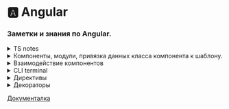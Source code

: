 <!--
<details> <summary>  HTML </summary>  </details>
-->

# 🅰️ Angular

### Заметки и знания по Angular.


<details> <summary>  TS notes </summary> 

##

### Работа с данными

В тс можно(и нужно) заранее определять тип данных в местах, что могут принимать другие данные. Это в классах, аргументы в функциях и тд. С примитивными типами - очевидно - `public name: string = "danil"`. Типы данных:

-boolean: логическое значение true или false

-number: числовое значение

-string: строки

-Array: массивы

-кортежи (?)

-Enum: перечисления

-Any: произвольный тип

-Symbol

-null и undefined: соответствуют значениям null и undefined в javascript

-Never: также представляет отсутствие значения и используется в качестве возвращаемого типа функций, которые генерируют или возвращают ошибку

Можно обьединять типы данных: `let id : number | string;` ИД может принимать два типа данных без ошибок. Можно сохранять тип данных в переменную - это называеться Псевдоним типа. 

    type objCut = { type: string; name: string; };
    type objFull = objCut & { content: string }

      @Input() serverElements: objFull[] = [];

Псевдоним создаеться `type  typeName= string`. Так же типы можно сливать. Например добовлять свойство к обьекту предыдущего интерфейса, как на примере. 

<strong>Интерфейс</strong> - это тип, который определяет свойства, методы и сигнатуры функций. Он не содержит реализации, а только определяет форму, которую должен иметь объект. Интерфейсы в TypeScript могут использоваться для определения типов аргументов и возвращаемых значений функций.



### Работа с классами.

Для создания обьекта по шаблону класса нужно внутри в методе конструктор привязать аргументы к свойствам. Так как при создании обьекта класс вызываеться как функция, и получает аргументы что будут присвоены свойствам нового обьекта. Как это делаеться:

    export class Recipe {
      public name: string;
      public amount: number;
  

      constructor(name: string, amount: number) {
       [this.name, this.amount] = [name, amount];
        }
    }

Но это можно сократить до одной строчки конструктора: 

      constructor(public name: string, public amount: number) {}

Где в аргументах к конструктору указываю приватность аргумента. В этом случае конструктор автоматом создаст в обьекте свойства с этими ключами, и передаст им значения что в аргументе.

##

 </details>



<details> <summary>  Компоненты, модули, привязка данных класса компонента  к шаблону.</summary>

##

Angular. За отображение и логику отвечают модули и компоненты. Компонент - клас, что отвечает за прорисовку интерфейса приложения с собственной логикой. Модуль - класс, что соединяет между собой компоненты и другие модули. У обоих есть один корневой элемент.

### Компоненты

Компоненты. Состоит из файлов .ts, .html, .css где тс отвечает за логику, остальные - разметка компонента. Компонент - это класс тс с метаданными, идентифицирующими его как компонент. Методанные ему дает декоратор @Component из библиотеки @angular/core. Декоратор @Component в качестве параметра принимает объект с конфигурацией, которая указывает фреймворку, как работать с компонентом и его представлением.

Сам компонент может быть идентифицирован как компонент с помощью импорта декоратора для его создания - `import { Component } from '@angular/core';` и последующей его конфигурацией -

    @Component({
      selector: 'app-servers',
      templateUrl: './servers.component.html',
      styleUrls: ['./servers.component.css'],
    })

В конце кода класс должен быть экспортирован - для доступа к нему других модулей и компонентов. Так же в шаблоне компонента можно получить доступ к свойствам и методам внутри него.

### Модули

Модуль. Класс тс, с метаданными о том что он модуль. Соединяет другие модули и компоненты. Не имеет своего шаблона и стиля. Вбирает в себя все компоненты для элементра страницы, библиотекы что нужны для функций в компонентах, и сам Декоратор. Строение похожее - импорт декоратора, библиотек и компонентов, после конфигурация метаданных и экспорт класса.

    import { NgModule }      from '@angular/core';

    import { BrowserModule } from '@angular/platform-browser';
    import { FormsModule }   from '@angular/forms';

    import { AppComponent }   from './app.component';
    import { ServerComponent } from './server/server.component';

    @NgModule({
        imports:      [ BrowserModule, FormsModule ],
        declarations: [ AppComponent, ServerComponent],
        exports:      [ ],
        providers:    [ ],
        bootstrap:    [ AppComponent ]
    })
    export class AppModule { }

NgModule представляет функцию-декоратора, которая принимает объект, свойства которого описывают метаданные модуля. Наиболее важные свойства:

`declarations`: классы представлений (view classes), которые принадлежат модулю. Angular имеет три типа классов представлений: компоненты (components), директивы (directives), каналы (pipes)

`exports`: набор классов представлений, которые должны использоваться в шаблонах компонентов из других модулей

`imports`: другие модули, классы которых необходимы для шаблонов компонентов из текущего модуля

`providers`: классы, создающие сервисы, используемые модулем

`bootstrap`: корневой компонент, который вызывается по умолчанию при загрузке приложения

Позволяет компонентам внутри видеть друг друга, взаимодействовать, использовать.

### Привязка данных

Внутри шаблона компонента можно иметь доступ к свойствам компонента. Этот доступ можно получить аткими путями:

#### 1. Интерполяция (односторонняя).

Внедрение стринга с вызова переменной/метода в месте инициации интреполяции. `<h1>Добро пожаловать {{ name }}!</h1>`. Если была прикреплена переменная, то с её сменой сменит и интерполяцию в шаблоне. То есть обновляеться динамичесски.

#### 2. Привязка метода компонента к евенту в DOM (односторонняя).

`<button (click) OR on-click="addItem(text, price)">Добавить</button>` Вызывает метод при инициации прослушиваемого евента на элементе.

#### 3. Привязка К свойствам Node

Мы можем привязать значение к свойству элемента html. В этом случае свойство указывается в квадратных скобках `<p [textContent]="name"></p>`. Важно понимать, что здесь идет привязка не к атрибуту, а именно к свойству элемента `Node` в javascript, который представляет данный элемент html. Обновляеться динамически, с сменой переменной, что отображает.

#### 4. Привязка к атрибуту

`[attr.название_атрибута]="значение"` or `<tr><td [attr.colspan]="colspan">One-Two</td></tr>`. Обычно подобная привязка применяется к атрибутам элементов aria, svg и table. Обновляеться динамичесски.

#### 5. Двусторонняя привязка

Двусторонняя привязка позволяет динамически менять значения на одном конце привязки при изменениях на другом конце. Как правило, двусторонняя привязка применяется при работе с элементами ввода, например, элементами типа input. Например:

        <input type="text" [(ngModel)]="name" />`

При смене переменной наме обновляет её значение и в поле инпут, и везде остальном. Другие типы привязки к полю интуп не обновляют значений в них, только односторонне передают изменение. Это - двухсторонний, изменение приходят обратно.

#### 6. Привязка к классам и стилям CSS

##### Привязка к классам

`[class.имя_класса]="true/false"`. Привязка идет к логическому значению. Если равно true, то класс применяется, если false - то класс не применяется. Обновляеться динамически, с сменой значения переменной.

##### Привязка к стилям

`[style.стилевое_свойство]="выражение ? A : B"` В качестве значения передается некоторое выражение: если оно возвращает true, то стилевому свойству присваивается значение A; если оно возвращает false, то стилевому свойству присваивается значение B.

        <div [style.backgroundColor]="isRed? 'red' : 'green'"></div>

#### 7. Local Refference.

Локальная ссылка - способ оставить ссылку на элемент в шаблоне. После можно будет использовать эту ссылку как переменную, и она будет возвращать HTMLобьект элемента, к которому прикреплена. 

      <input type="text" class="form-control" #serverNameInput>
     <button
        (click)="onAddBlueprint(serverNameInput.value)">Add Blueprint
      </button>

##

</details>

<details> <summary>  Взаимодействие компонентов </summary> 

##

### Передача данных в дочерний компонент

Можно передать данные в дочерний компонент путйм привязки свойства родительского к свойству дочернего. То есть ребенок будет иметь доступ к данным родительского и работать с ним. Для этого нужно при вызове ребёнка в шаблоне прописать: 

      <app-child-element [childs-property]="parent-property"></app-child-element>

И в свойствах класса ребёнка нужно прописать `childs-property` переменную, с прикреплённым декоратором Input для привязки к внешней переменной `parent-property`. Для этого нужно импортировать декоратор -  `import {Component, Input} from '@angular/core';`. Пример:

    export class ServerListComponent {
     @Input() serverElements: { type: string; name: string; content: string; }[] = [{
        type: 'server22',
        name: 'test server',
        content: "I'm a Test - server 22!"
      }];
      }

Причём необходимо указать тип данных, что он принимает и инициализировать - то есть дать значение свойству. Тут тип данных - массив с обьектами с тремя стрингами. НО - то что мы тут впишем при инициализации - будет переписано значением переменной, к которой идёт привязка, по этому не важно что тут вписывать. После этого можно использовать свойство родительского компонента в этом компоненте - как родное.

Так же можно привязывать с переименованием свойства - что бы в хтмл родителя прописывалось одно имя свойства, и оно менялось на входе в элемент. Где должны сходиться име переменной, что привязываеться к свойству у компонента-ребёнка и аргумент вызова декоратора.

      <app-child-element [HELLO_WORLD!]="parent-property"></app-child-element>

         export class ServerListComponent {
         @Input(HELLO_WORLD!) element: { type: string; name: string; content: string; }[]
          }

По умолчанию ВСЕ свойства классов компонентов доуступны только внутри компонента. Но декоратор `@Input()` Изменяет это, делая свойство доступным глобально.

### Прослушка ивента в дочернем компоненте

Можно создать свой ивент в дочернем компоненте. То есть ивент, что хранит нужную мне информацию, и активирующийся в указанное время. Не как обычные ивенты. Для этого в родительском элементе нужно установить прослушку и метод на срабатывание этого евента: 

  <app-parent (ourEvent)="methodForEvent($event)"></app-parent>

Где в скобках - прослушка на него, и в параметре - метод, что будет вызываться. Дальше в элементе-ребенке: Нужно создать эвент, и прописать какую инфу он будет содержать. Прежде импортировав его:
    
    import {Component, EventEmitter, Output} from '@angular/core';

    export class ServerListComponent {
    @Output()  ourEvent = new EventEmitter<{ dataType: string, servName: string, servContent: string }>();
    }

Где сначала - название евента, после обьявление через new EventEmitter и тип данных, что в нем будет. В конце обязательны скобки () для его выполнения. Так же в начале стоит декоратор - @Output(), что дает возможность ивенту прослушиваться за пределами компонента. После всей работы - нужно его вручную вывзвать: 

          this.serverCreated.emit({
          dataType: 'server',
          servName: this.newServerName,
          servContent: this.newServerContent
        })

Где `.emit` метод запускает евент, и в качестве аргумента принимает сам евент, для передачи его к родителю. Так же этот метод с аргументом можно впрямую вписывать в хтмл на прослушку ивента

      (click)="this.serverCreated.emit({message: this.hello-world })"

##
  
 </details>


<details> <summary>  CLI terminal </summary>

##

CLI terminal

Упрощает задачи, имея определённый функционал. Например, создание компонента:

    ng generate component servers

Или короче

    ng g c servers

Эта команда создаст компонент - файлы тс хтмл цсс, пропишит основу и добавит в модуль.

##

 </details>

<details> <summary>  Директивы </summary>

##

Директивы - это особый тип Angular компонентов, которые используются для изменения внешнего вида и поведения элементов DOM в приложении. Они предоставляют механизм для манипулирования DOM-элементами в соответствии с логикой приложения.

Директивы могут быть использованы для различных задач в Angular приложениях, включая:

Изменение внешнего вида элементов DOM.
Добавление поведения к элементам DOM.
Создание и использование пользовательских атрибутов и стилей.
Реализация механизмов валидации и обработки ввода.

Директива представляет класс с директивными метаданными. В TypeScript для прикрепления метаданных к классу применяется декоратор @Directive.

В Angular есть три типа директив:

`Компоненты`: компонент по сути также является директивой, а декоратор @Component расширяет возможности декоратора @Directive с помощью добавления функционала по работе с шаблонами.

`Атрибутивные`: они изменяют поведение уже существующего элемента, к которому они применяются. Например, ngModel, ngStyle, ngClass

`Структурные`: они изменяют структуру DOM с помощью добавления, изменения или удаления элементов html. Например, это директивы ngFor и ngIf

<details> <summary>  Директивы существующие </summary> 


#### ngClass и ngStyle & ngIf

##### ngClass

Директива ngClass позволяет определить набор классов, которые будут применяться к элементу. В качестве значения она принимает набор классов в следующем виде:

        [ngClass]={
            "класс1": true/false,
            "класс2": true/false,
            ...................
        }

Принимает обьект с классами и булианом - от значения зависит будет применять его или нет `<div [ngClass]="{verdanaFont:true/false}">` OR `[class.verdanaFont]="false"` - для одиночного применения.

##### ngStyle

Директива ngStyle позволяет задать набор стилей, которые применяются к элементу. В качестве значения директива принимает js-объект, в котором ключи - названия свойств CSS:

`[ngStyle]="{'font-size':'13px', 'font-family':'Verdana'}"` OR `[style.fontSize]="'14px'"` - для одиночного применения

##### ngIf

        <p *ngIf="serverCreated">Server was created. Server name is {{ serverName }}</p>

Принимает Булиан, если тру - отобразит єлемент,в котором прописан. Фолс - нет. `<p *ngIf="serverCreated">Server was created, server name is {{ serverName }}</p>`. Имеет разширение в виде добавления блока Елсе -

        <p *ngIf="serverCreated; else noServer">
          Server was created. Server name is {{ serverName }}
        </p>
        <ng-template #noServer>
          <p>No server was created</p>
        </ng-template>

Где в самой директиве добавляеться `*ngIf="serverCreated; else noServer"`, Куда вторым аргументом входит другой элемент на странице - в этом случае локальная переменная noServer, созданная на другом элементе. Если тру - отобразит первый элемент. Фолс - второй.

Синтаксис этого элемента начинаеться с звезды, потому что `*ngIf` является структурной директивой что означает, что это меняет структуру нашего ДОМа. Она либо добавляет этот элемент, либо не добавляет его. Так что это просто дополнительная информация для Angular.

 </details>


<details> <summary>  Создание своих директив </summary> 

Для директивы нужен свой файл ТС, создается в CLI - `ng g d name`. Обьявляеться декоратором Directive, экспортирует свой класс, что нужно позже обьявить в модуле. Декоратор принимает обьект с одним свойством - селектором. Что бы манипулировать обьектом - нужно получить к нему доступ, для этого в аргументе в конструкторе `private elementRef: ElementRef`, где инжектор Ангуляра предоставляет ссылку на элемент

    import { Directive, ElementRef, OnInit } from '@angular/core';

    @Directive({
      selector: '[appHoverHighlight]',
      // [] Так как директиву мы добавляем как аттрибут к элементу, а атрибутные директивы мы добавляем с квадратными скобками и по этому тут их тоже нужно указать. Но в доке при вызове указывать не нужно
    })
    export class HoverHighlightDirective implements OnInit {
      ngOnInit() {
        // console.log(this.elementRef);
        this.elementRef.nativeElement.style.backgroundColor = 'orangered';
      }
      constructor(private elementRef: ElementRef) {}
    }

Дальше - просто вызвать его на нужном элементе.

     <p appHoverHighlight>Im element with my own Directive! - hover highlight</p>

### Вызов директив с свойствами. 

Можно вызвать директиву и передать ей данные, для этого внутри её нужно прописать @Input с свойством, что импортируеться. И при вызове на элементе директивы прописать обычную привязку свойства: `<p appBetterHighlight [highlightColor]="'yellow'" [defaultColor]="'#333'">Im element with my own Directive! - better
    highlight</p>`

### Способы манипуляции обьектом с помощью директив.

#### Renderer2

Получить доступ к элементу можно с помощью ElementReference. Но менять именно его свойства таким образом - можно, но не нужно. Есть другие методы специально для этого, что бы ангуляр мог их видеть. Ведь у ангуляра много методов как onChange, и изменения напрямую `this.elementRef.nativeElement.style.backgroundColor = 'orangered';` Он не всегда может отследить. Для этого есть сервис - `Renderer2`.

Renderer2 - это сервис в Angular, который предоставляет способ безопасного управления DOM. Oн предоставляет способ управления DOM таким образом, чтобы изменения выполнялись в зоне приложения Angular, что необходимо для обновления и отражения изменений в приложении. Работа с ним:

    constructor(private elRef: ElementRef, private render: Renderer2) {}
      ngOnInit() {
        this.render.setStyle(this.elRef.nativeElement, 'background-color', 'blue');
        console.log(this.render);
      }

Где его нужно импортировать с ядра, и обьявить как свойство. Он имеет Множество методов, один из них - стиль. Принимает 3 аргумента: (элемент, стиль, значение)


 </details>

##

</details>

<details> <summary>  Декораторы </summary> 

##

Декораторы используются для определения компонентов, сервисов, директив и других классов, используемых в приложении. Они позволяют Angular определять типы и настройки для классов во время выполнения и обеспечивают инъекцию зависимостей и другие функции, используемые в Angular приложениях.

<ul>
<li>@Component - определяет компонент Angular, включая его шаблон, стили и поведение. </li>
<li>@Injectable - определяет сервис Angular, который может быть внедрен в другие компоненты и сервисы.</li>
<li>@Directive - определяет директиву Angular, которая может быть использована для изменения поведения элементов DOM.</li>
<li>@Input - определяет входное свойство компонента или директивы Angular.</li>
<li>@Output - определяет выходное свойство компонента или директивы Angular.</li>
</ul>


### Декораторы для работы с элементами:

#### @ViewChild()

Помогает получить доступ к элементу страницы в коде. Как `document.qurySelector` но оптимизированный. Вызываеться с Одним обязательными аргументами: локальной ссылкой на элемент. 

    @ViewChild('element') propertyName: ElementRef;

 Хранит элемент в типе данных ElementRef. Это обьект с одним свойством - nativeElement, обычный элемент node DOM.

#### @HostBinding() & @HostListener()

В примере привязка к директиве - теперь при наведении на элемент, к которому она прикреплена будет меняться цвет. Этот декоратор прикрепляеться к свойству хоста (элемента к которому директива подвязана), что указываем как аргумент. Так как хост - элемент страницы, то у него есть все присущие ему свойства, в том числе - стили.

      @HostBinding('style.backgroundColor') backgroundColor: string;

HostListener Используется для регистрации прослушивателей событий в хост-элементе компонента, директивы или инжектора элемента. С помощью этого декоратора вы можете указать, какие события DOM следует прослушивать и какое действие выполнять при запуске события. 


     @HostListener('mouseenter') mouseover(eventData: Event) {
        this.backgroundColor = 'blue';
      }

     @HostListener('mouseleave') mouseleave(eventData: Event) {
        this.backgroundColor = 'transparent';
      }


##

 </details>


<a href='https://metanit.com/web/angular2/2.3.php'>Документалка</a>
